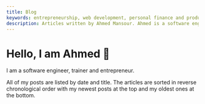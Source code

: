 ```yaml
---
title: Blog
keywords: entrepreneurship, web development, personal finance and productivity tips, accessibility, performance, UX, Javascript
description: Articles written by Ahmed Mansour. Ahmed is a software engineer, entrepreneur and trainer.
---
```

# Hello, I am Ahmed 🤝

I am a software engineer, trainer and entrepreneur.

All of my posts are listed by date and title. The articles are sorted in reverse chronological order with my newest posts at the top and my oldest ones at the bottom.
